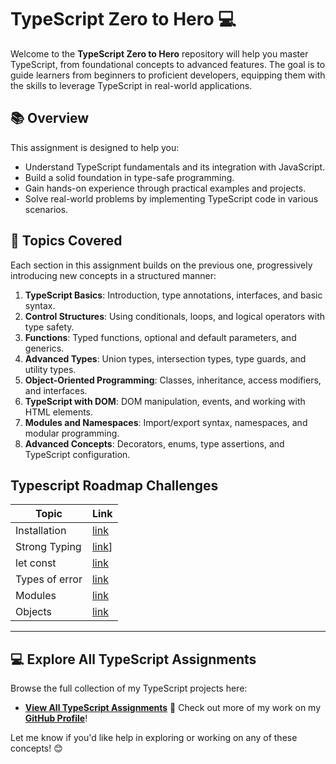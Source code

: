 # TypeScript Zero to Hero  💻

Welcome to the **TypeScript Zero to Hero**  repository will help you master TypeScript, from foundational concepts to advanced features. The goal is to guide learners from beginners to proficient developers, equipping them with the skills to leverage TypeScript in real-world applications.

## 📚 Overview
This assignment is designed to help you:
- Understand TypeScript fundamentals and its integration with JavaScript.
- Build a solid foundation in type-safe programming.
- Gain hands-on experience through practical examples and projects.
- Solve real-world problems by implementing TypeScript code in various scenarios.

## 📝 Topics Covered

Each section in this assignment builds on the previous one, progressively introducing new concepts in a structured manner:

1. **TypeScript Basics**: Introduction, type annotations, interfaces, and basic syntax.
2. **Control Structures**: Using conditionals, loops, and logical operators with type safety.
3. **Functions**: Typed functions, optional and default parameters, and generics.
4. **Advanced Types**: Union types, intersection types, type guards, and utility types.
5. **Object-Oriented Programming**: Classes, inheritance, access modifiers, and interfaces.
6. **TypeScript with DOM**: DOM manipulation, events, and working with HTML elements.
7. **Modules and Namespaces**: Import/export syntax, namespaces, and modular programming.
8. **Advanced Concepts**: Decorators, enums, type assertions, and TypeScript configuration.
## Typescript Roadmap Challenges

| Topic    | Link     |
|----------|----------|
| Installation   |  [link](https://github.com/Ali-Najfee/typescript-course/tree/main/class1_Hello!)  |
| Strong Typing    | [link]([https://github.com/Ali-Najfee/typescript-course/tree/main/class2_strong_typing)]
|let const  |[link](https://github.com/Ali-Najfee/typescript-course/tree/main/class3_const_let)  |
|  Types of error    | [link](https://github.com/Ali-Najfee/typescript-course/tree/main/class4_typesOf_errors)  |
| Modules    | [link](https://github.com/Ali-Najfee/typescript-course/tree/main/class5_modules)  |
| Objects| [link](https://github.com/Ali-Najfee/typescript-course/tree/main/class6_object)   |


---
## 💻 Explore All TypeScript Assignments

Browse the full collection of my TypeScript projects here:
- **[View All TypeScript Assignments](https://github.com/Ali-Najfee/Typescript-assignment)**
📌 Check out more of my work on my **[GitHub Profile](https://github.com/Ali-Najfee/)**!

Let me know if you'd like help in exploring or working on any of these concepts! 😊
